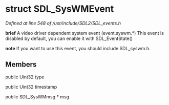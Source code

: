 # struct SDL_SysWMEvent

*Defined at line 548 of /usr/include/SDL2/SDL_events.h*



**brief** A video driver dependent system event (event.syswm.*)         This event is disabled by default, you can enable it with SDL_EventState()



**note** If you want to use this event, you should include SDL_syswm.h.



## Members

public Uint32 type

public Uint32 timestamp

public SDL_SysWMmsg * msg



